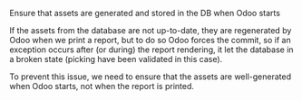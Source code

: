 Ensure that assets are generated and stored in the DB when Odoo starts

If the assets from the database are not up-to-date, they are regenerated
by Odoo when we print a report, but to do so Odoo forces the commit, so
if an exception occurs after (or during) the report rendering, it let
the database in a broken state (picking have been validated in this
case).

To prevent this issue, we need to ensure that the assets are
well-generated when Odoo starts, not when the report is printed.
